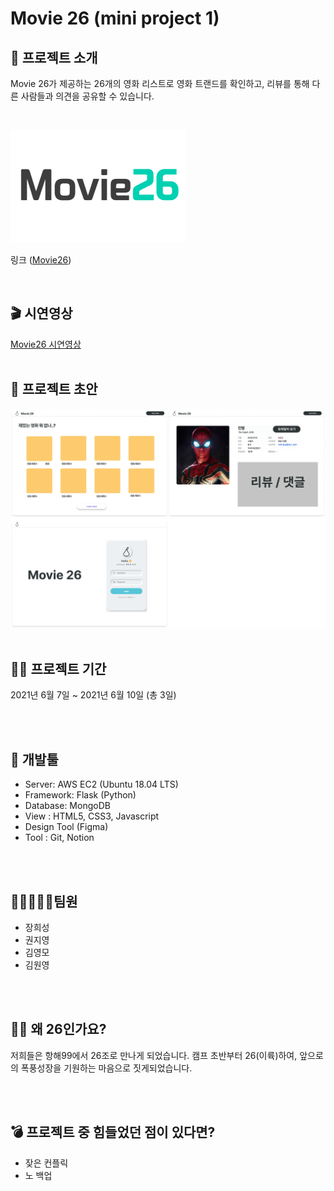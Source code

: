 # Movie 26 (mini project 1)

## 👋 프로젝트 소개

Movie 26가 제공하는 26개의 영화 리스트로 영화 트랜드를 확인하고, 리뷰를 통해 다른 사람들과 의견을 공유할 수 있습니다.

<br/>

![썸네일](static\img\ogImage_movie26.png "movie26_thumb")

링크
([Movie26](http://movie26.shop/ "무비평점서비스"))

<br/>

## 🎬 시연영상

[Movie26 시연영상](https://youtu.be/cCj2jCV43Nk "무비평점서비스")
<br/>
<br/>

## 🎨 프로젝트 초안

![디자인](static\img\Movie26_Design.png "movie26_thumb")
<br/>
<br/>

## 👨‍💻 프로젝트 기간

2021년 6월 7일 ~ 2021년 6월 10일 (총 3일)

<br/>
<br/>

## 🔨 개발툴

-   Server: AWS EC2 (Ubuntu 18.04 LTS)
-   Framework: Flask (Python)
-   Database: MongoDB
-   View : HTML5, CSS3, Javascript
-   Design Tool (Figma)
-   Tool : Git, Notion

<br/>
<br/>

## 👨🏻‍🤝‍👨🏻팀원

-   장희성
-   권지영
-   김영모
-   김원영

<br/>
<br/>

## 🤷‍♀️ 왜 26인가요?

저희들은 항해99에서 26조로 만나게 되었습니다. 캠프 초반부터 26(이륙)하여, 앞으로의 폭풍성장을 기원하는 마음으로 짓게되었습니다.

<br/>
<br/>

## 💣 프로젝트 중 힘들었던 점이 있다면?

-   잦은 컨플릭
-   노 백업

<br/>
<br/>

